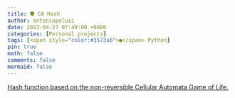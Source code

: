 ```yaml
---
title: 🛡️ CA Hash
author: antoniopelusi
date: 2023-04-27 07:49:00 +0800
categories: [Personal projects]
tags: [<span style="color:#3573a6">●</span> Python]
pin: true
math: false
comments: false
mermaid: false
---
```


[GithubLink]: https://github.com/antoniopelusi/CA-hash

[Hash function based on the non-reversible Cellular Automata Game of Life.][GithubLink]